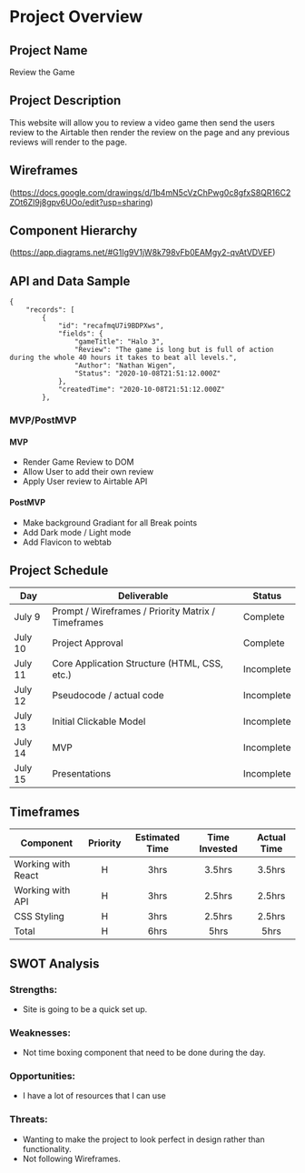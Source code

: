 # Project Overview

## Project Name

Review the Game

## Project Description

This website will allow you to review a video game then send the users review to the Airtable then render the review on the page and any previous reviews will render to the page.

## Wireframes

(https://docs.google.com/drawings/d/1b4mN5cVzChPwg0c8gfxS8QR16C2ZOt6Zl9j8gpv6UOo/edit?usp=sharing)


## Component Hierarchy
(https://app.diagrams.net/#G1Ig9V1jW8k798vFb0EAMgy2-qvAtVDVEF)

## API and Data Sample
```
{
    "records": [
        {
            "id": "recafmqU7i9BDPXws",
            "fields": {
                "gameTitle": "Halo 3",
                "Review": "The game is long but is full of action during the whole 40 hours it takes to beat all levels.",
                "Author": "Nathan Wigen",
                "Status": "2020-10-08T21:51:12.000Z"
            },
            "createdTime": "2020-10-08T21:51:12.000Z"
        },
```


### MVP/PostMVP

#### MVP 


-  Render Game Review to DOM
-  Allow User to add their own review
-  Apply User review to Airtable API

#### PostMVP  

- Make background Gradiant for all Break points
- Add Dark mode / Light mode
- Add Flavicon to webtab


## Project Schedule


|  Day | Deliverable | Status
|---|---| ---|
|July 9| Prompt / Wireframes / Priority Matrix / Timeframes | Complete
|July 10| Project Approval | Complete
|July 11| Core Application Structure (HTML, CSS, etc.) | Incomplete
|July 12| Pseudocode / actual code | Incomplete
|July 13| Initial Clickable Model  | Incomplete
|July 14| MVP | Incomplete
|July 15| Presentations | Incomplete

## Timeframes


| Component | Priority | Estimated Time | Time Invested | Actual Time |
| --- | :---: |  :---: | :---: | :---: |
| Working with React | H | 3hrs| 3.5hrs | 3.5hrs |
| Working with API | H | 3hrs| 2.5hrs | 2.5hrs |
| CSS Styling | H | 3hrs| 2.5hrs | 2.5hrs |
| Total | H | 6hrs| 5hrs | 5hrs |

## SWOT Analysis

### Strengths:

- Site is going to be a quick set up.

### Weaknesses: 

- Not time boxing component that need to be done during the day.

### Opportunities:

- I have a lot of resources that I can use 

### Threats:  

- Wanting to make the project to look perfect in design rather than functionality.
- Not following Wireframes.
